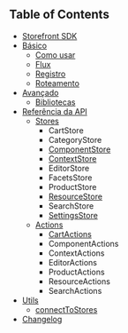 ## Table of Contents

* [Storefront SDK](/README.md)
* [Básico](/basico/README.md)
  * [Como usar](/basico/como-usar.md)
  * [Flux](/basico/flux.md)
  * [Registro](/basico/registro.md)
  * [Roteamento](/basico/roteamento.md)
* [Avançado](/avancado/README.md)
  * [Bibliotecas](/avancado/bibliotecas.md)
* [Referência da API](/api/README.md)
  * [Stores](/api/stores/README.md)
    * CartStore
    * CategoryStore
    * [ComponentStore](/api/stores/ComponentStore.md)
    * [ContextStore](/api/stores/ContextStore.md)
    * EditorStore
    * FacetsStore
    * ProductStore
    * [ResourceStore](/api/stores/ResourceStore.md)
    * SearchStore
    * [SettingsStore](/api/stores/SettingsStore.md)
  * [Actions](/api/actions/README.md)
    * [CartActions](/api/actions/CartActions.md)
    * ComponentActions
    * ContextActions
    * EditorActions
    * ProductActions
    * ResourceActions
    * SearchActions
* [Utils](/utils/README.md)
  * [connectToStores](/utils/connectToStores.md)
* [Changelog](/CHANGELOG.md)
